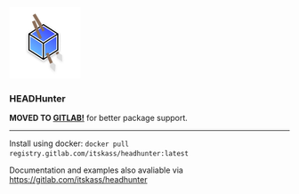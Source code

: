 <img src="https://github.com/itskass/headhunter/blob/master/logo.png?raw=true" height=128 width=128>

### HEADHunter

**MOVED TO [GITLAB!](https://gitlab.com/itskass/headhunter)** for better package support.

---

Install using docker:
`docker pull registry.gitlab.com/itskass/headhunter:latest`

Documentation and examples also avaliable via https://gitlab.com/itskass/headhunter
